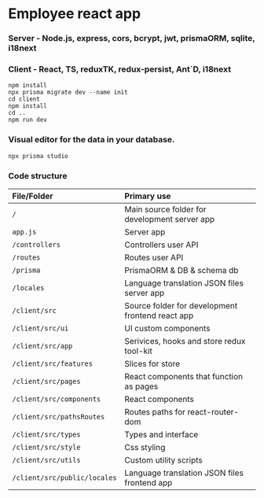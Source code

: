 # Employee react app

### Server - Node.js, express, cors, bcrypt, jwt, prismaORM, sqlite, i18next
### Client - React, TS, reduxTK, redux-persist, Ant`D, i18next
```
npm install
npx prisma migrate dev --name init
cd client
npm install
cd .. 
npm run dev
```
### Visual editor for the data in your database.
```
npx prisma studio
```
### Code structure

| File/Folder  	   									| Primary use    																			|
| :-------------------------------- | :-------------------------------------------------- |
| `/`				          							| Main source folder for development server app       |
| `app.js`          								| Server app         																	|
| `/controllers`           					| Controllers user API 										        		|
| `/routes`          			 					| Routes user API										        					|
| `/prisma`          								| PrismaORM & DB & schema db													|
| `/locales`           							| Language translation JSON files server app       		|
| `/client/src`        							| Source folder for development frontend react app 		|
| `/client/src/ui`        					| UI custom components   															|
| `/client/src/app`        					| Serivices, hooks and store redux tool-kit 			    |
| `/client/src/features`        		| Slices for store																    |
| `/client/src/pages`        				| React components that function as pages    					|
| `/client/src/components`        	| React components    																|
| `/client/src/pathsRoutes`      		| Routes paths for react-router-dom         					|
| `/client/src/types`      					| Types and interface																	|
| `/client/src/style`           		| Css styling   															     		|
| `/client/src/utils`           		| Custom utility scripts									        		|
| `/client/src/public/locales`      | Language translation JSON files frontend app		 		|
